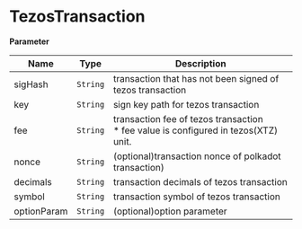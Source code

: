# TezosTransaction

**Parameter**

| Name        | Type       | Description                                                                             |
| ----------- | ---------- | --------------------------------------------------------------------------------------- |
| sigHash     | `String` | transaction that has not been signed of tezos transaction                               |
| key         | `String` | sign key path for tezos transaction                                                     |
| fee         | `String` | transaction fee of tezos transaction<br />* fee value is configured in tezos(XTZ) unit. |
| nonce       | `String` | (optional)transaction nonce of polkadot transaction)                                    |
| decimals    | `String` | transaction decimals of tezos transaction                                               |
| symbol      | `String` | transaction symbol of tezos transaction                                                |
| optionParam | `String` | (optional)option parameter                                                              |
